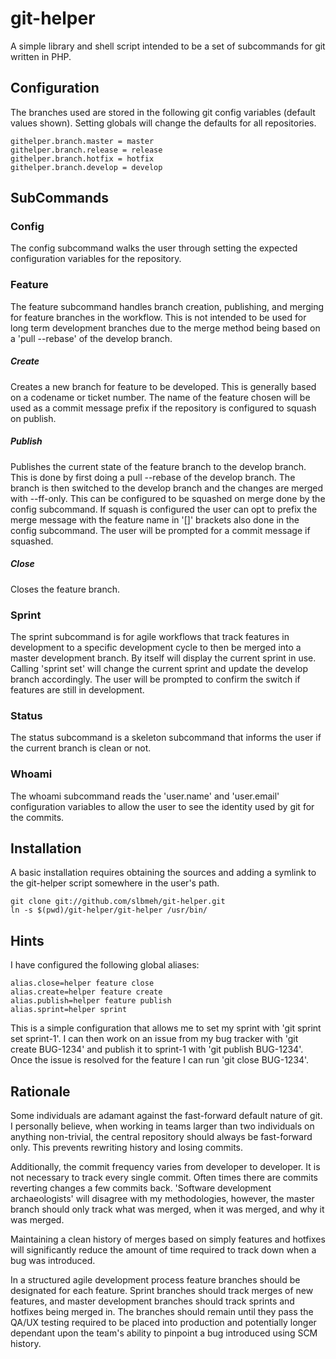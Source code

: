 git-helper
==========
A simple library and shell script intended to be a set of subcommands for git written in PHP.

## Configuration

The branches used are stored in the following git config variables (default values shown).  Setting globals will change the defaults for all repositories.

    githelper.branch.master = master
    githelper.branch.release = release
    githelper.branch.hotfix = hotfix
    githelper.branch.develop = develop

## SubCommands

### Config

The config subcommand walks the user through setting the expected configuration variables for the repository.

### Feature

The feature subcommand handles branch creation, publishing, and merging for feature branches in the workflow.  This is not intended to be used for long term development branches due to the merge method being based on a 'pull --rebase' of the develop branch.

##### Create

Creates a new branch for feature to be developed.  This is generally based on a codename or ticket number.  The name of the feature chosen will be used as a commit message prefix if the repository is configured to squash on publish.

##### Publish

Publishes the current state of the feature branch to the develop branch.  This is done by first doing a pull --rebase of the develop branch.  The branch is then switched to the develop branch and the changes are merged with --ff-only.  This can be configured to be squashed on merge done by the config subcommand.  If squash is configured the user can opt to prefix the merge message with the feature name in '[]' brackets also done in the config subcommand. The user will be prompted for a commit message if squashed.

##### Close

Closes the feature branch.

### Sprint

The sprint subcommand is for agile workflows that track features in development to a specific development cycle to then be merged into a master development branch.  By itself will display the current sprint in use.  Calling 'sprint set' will change the current sprint and update the develop branch accordingly.  The user will be prompted to confirm the switch if features are still in development.

### Status

The status subcommand is a skeleton subcommand that informs the user if the current branch is clean or not.

### Whoami

The whoami subcommand reads the 'user.name' and 'user.email' configuration variables to allow the user to see the identity used by git for the commits.

## Installation

A basic installation requires obtaining the sources and adding a symlink to the git-helper script somewhere in the user's path.

    git clone git://github.com/slbmeh/git-helper.git
    ln -s $(pwd)/git-helper/git-helper /usr/bin/

## Hints

I have configured the following global aliases:

    alias.close=helper feature close
    alias.create=helper feature create
    alias.publish=helper feature publish
    alias.sprint=helper sprint

This is a simple configuration that allows me to set my sprint with 'git sprint set sprint-1'.  I can then work on an issue from my bug tracker with 'git create BUG-1234' and publish it to sprint-1 with 'git publish BUG-1234'.  Once the issue is resolved for the feature I can run 'git close BUG-1234'.

## Rationale

Some individuals are adamant against the fast-forward default nature of git.  I personally believe, when working in teams larger than two individuals on anything non-trivial, the central repository should always be fast-forward only.  This prevents rewriting history and losing commits.

Additionally, the commit frequency varies from developer to developer.  It is not necessary to track every single commit.  Often times there are commits reverting changes a few commits back.  'Software development archaeologists' will disagree with my methodologies, however, the master branch should only track what was merged, when it was merged, and why it was merged.

Maintaining a clean history of merges based on simply features and hotfixes will significantly reduce the amount of time required to track down when a bug was introduced.

In a structured agile development process feature branches should be designated for each feature.  Sprint branches should track merges of new features, and master development branches should track sprints and hotfixes being merged in.  The branches should remain until they pass the QA/UX testing required to be placed into production and potentially longer dependant upon the team's ability to pinpoint a bug introduced using SCM history.
